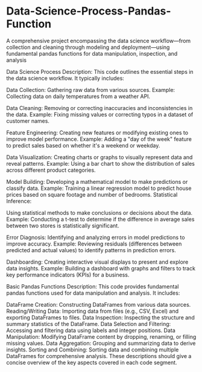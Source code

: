 # Data-Science-Process-Pandas-Function
A comprehensive project encompassing the data science workflow—from collection and cleaning through modeling and deployment—using fundamental pandas functions for data manipulation, inspection, and analysis


Data Science Process
Description: This code outlines the essential steps in the data science workflow. It typically includes:

Data Collection:
Gathering raw data from various sources.
Example: Collecting data on daily temperatures from a weather API.

Data Cleaning:
Removing or correcting inaccuracies and inconsistencies in the data.
Example: Fixing missing values or correcting typos in a dataset of customer names.

Feature Engineering:
Creating new features or modifying existing ones to improve model performance.
Example: Adding a "day of the week" feature to predict sales based on whether it's a weekend or weekday.

Data Visualization:
Creating charts or graphs to visually represent data and reveal patterns.
Example: Using a bar chart to show the distribution of sales across different product categories.

Model Building:
Developing a mathematical model to make predictions or classify data.
Example: Training a linear regression model to predict house prices based on square footage and number of bedrooms.
Statistical Inference:

Using statistical methods to make conclusions or decisions about the data.
Example: Conducting a t-test to determine if the difference in average sales between two stores is statistically significant.

Error Diagnosis:
Identifying and analyzing errors in model predictions to improve accuracy.
Example: Reviewing residuals (differences between predicted and actual values) to identify patterns in prediction errors.

Dashboarding:
Creating interactive visual displays to present and explore data insights.
Example: Building a dashboard with graphs and filters to track key performance indicators (KPIs) for a business.


Basic Pandas Functions
Description: This code provides fundamental pandas functions used for data manipulation and analysis. It includes:

DataFrame Creation: Constructing DataFrames from various data sources.
Reading/Writing Data: Importing data from files (e.g., CSV, Excel) and exporting DataFrames to files.
Data Inspection: Inspecting the structure and summary statistics of the DataFrame.
Data Selection and Filtering: Accessing and filtering data using labels and integer positions.
Data Manipulation: Modifying DataFrame content by dropping, renaming, or filling missing values.
Data Aggregation: Grouping and summarizing data to derive insights.
Sorting and Combining: Sorting data and combining multiple DataFrames for comprehensive analysis.
These descriptions should give a concise overview of the key aspects covered in each code segment.






